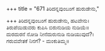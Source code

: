 +++
title = "671 ತಿರಿದನ್ನವುಂಬಂಗೆ ಹುರುಡೇನು,"

+++
ತಿರಿದನ್ನವುಂಬಂಗೆ ಹುರುಡೇನು, ಹಟವೇನು।  
ತಿರುಪೆಯಿಡುವರು ಕುಪಿಸಿ ಬಿರುನುಡಿಯ ನುಡಿಯೆ॥  
ದುರದುರನೆ ನೋಡಿ ನೀನೆದುರುನುಡಿ ನುಡಿಯುವುದೆ?।  
ಗರುವವೇತಕೆ ನಿನಗೆ? - ಮಂಕುತಿಮ್ಮ॥  
